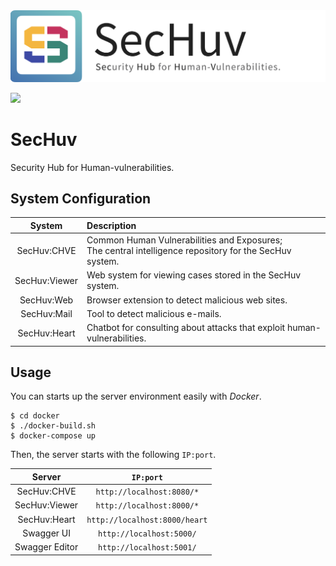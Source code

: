 <img src="./resource/top_banner.png" alt="SecHuv-logo" style="width: 650px" />

[![](http://img.shields.io/badge/license-MIT-blue.svg)](./LICENSE)

# SecHuv
Security Hub for Human-vulnerabilities.

## System Configuration
|System|Description|
|:-:|:-|
|SecHuv:CHVE|Common Human Vulnerabilities and Exposures; <br>The central intelligence repository for the SecHuv system.|
|SecHuv:Viewer|Web system for viewing cases stored in the SecHuv system.|
|SecHuv:Web|Browser extension to detect malicious web sites.|
|SecHuv:Mail|Tool to detect malicious e-mails.|
|SecHuv:Heart|Chatbot for consulting about attacks that exploit human-vulnerabilities.|

## Usage
You can starts up the server environment easily with *Docker*.
```
$ cd docker
$ ./docker-build.sh
$ docker-compose up
```


Then, the server starts with the following `IP:port`.

|Server|`IP:port`|
|:-:|:-:|
|SecHuv:CHVE|`http://localhost:8080/*`|
|SecHuv:Viewer|`http://localhost:8000/*`|
|SecHuv:Heart|`http://localhost:8000/heart`|
|Swagger UI|`http://localhost:5000/`|
|Swagger Editor|`http://localhost:5001/`|